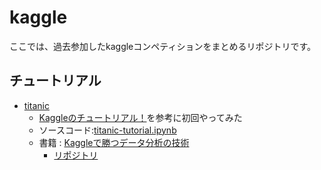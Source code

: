 # kaggle
ここでは、過去参加したkaggleコンペティションをまとめるリポジトリです。

## チュートリアル
- [titanic](https://www.kaggle.com/competitions/titanic)
  - [Kaggleのチュートリアル！](https://qiita.com/kutsushita202829/items/ae943579b06b636cd86a)を参考に初回やってみた
  - ソースコード:[titanic-tutorial.ipynb](https://github.com/ShotaArima/kaggle/edit/main/titanic-tutorial.ipynb)
  - 書籍 : [Kaggleで勝つデータ分析の技術](https://gihyo.jp/book/2019/978-4-297-10843-4)
    - [リポジトリ](https://github.com/ShotaArima/kaggle/tree/main/books/Kaggle%E3%81%A7%E5%8B%9D%E3%81%A4%E3%83%87%E3%83%BC%E3%82%BF%E5%88%86%E6%9E%90%E3%81%AE%E6%8A%80%E8%A1%93)
